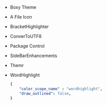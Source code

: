 - Boxy Theme

- A File Icon

- BracketHighlighter
- ConverToUTF8
- Package Control
- SideBarEnhancements
- Themr


- WordHighlight
    ```yaml
    {
        "color_scope_name" : "wordhighlight",
        "draw_outlined": false,
    }
    ```
